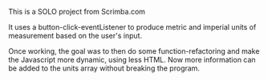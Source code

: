 This is a SOLO project from Scrimba.com

It uses a button-click-eventListener to produce metric and imperial units of measurement based on the user's input.

Once working, the goal was to then do some function-refactoring and make the Javascript more dynamic, using less HTML. Now more information can be added to the units array without breaking the program.